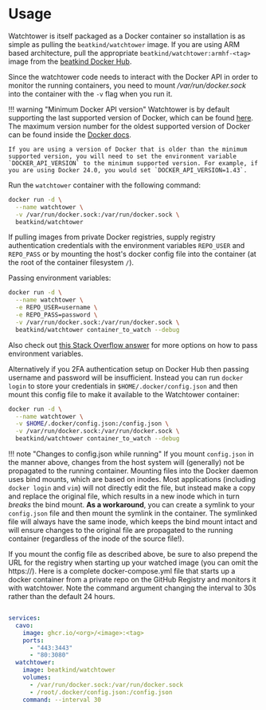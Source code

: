 # Usage

Watchtower is itself packaged as a Docker container so installation is as simple as pulling the `beatkind/watchtower` image. If you are using ARM based architecture, pull the appropriate `beatkind/watchtower:armhf-<tag>` image from the [beatkind Docker Hub](https://hub.docker.com/r/beatkind/watchtower/tags/).

Since the watchtower code needs to interact with the Docker API in order to monitor the running containers, you need to mount _/var/run/docker.sock_ into the container with the `-v` flag when you run it.

!!! warning "Minimum Docker API version"
    Watchtower is by default supporting the last supported version of Docker, which can be found [here](https://endoflife.date/docker-engine). The maximum version number for the oldest supported version of Docker can be found inside the [Docker docs](https://docs.docker.com/reference/api/engine/#api-version-matrix).

    If you are using a version of Docker that is older than the minimum supported version, you will need to set the environment variable `DOCKER_API_VERSION` to the minimum supported version. For example, if you are using Docker 24.0, you would set `DOCKER_API_VERSION=1.43`.

Run the `watchtower` container with the following command:

```bash
docker run -d \
  --name watchtower \
  -v /var/run/docker.sock:/var/run/docker.sock \
  beatkind/watchtower
```

If pulling images from private Docker registries, supply registry authentication credentials with the environment variables `REPO_USER` and `REPO_PASS`
or by mounting the host's docker config file into the container (at the root of the container filesystem `/`).

Passing environment variables:

```bash
docker run -d \
  --name watchtower \
  -e REPO_USER=username \
  -e REPO_PASS=password \
  -v /var/run/docker.sock:/var/run/docker.sock \
  beatkind/watchtower container_to_watch --debug
```

Also check out [this Stack Overflow answer](https://stackoverflow.com/a/30494145/7872793) for more options on how to pass environment variables.

Alternatively if you 2FA authentication setup on Docker Hub then passing username and password will be insufficient.  Instead you can run `docker login` to store your credentials in `$HOME/.docker/config.json` and then mount this config file to make it available to the Watchtower container:

```bash
docker run -d \
  --name watchtower \
  -v $HOME/.docker/config.json:/config.json \
  -v /var/run/docker.sock:/var/run/docker.sock \
  beatkind/watchtower container_to_watch --debug
```

!!! note "Changes to config.json while running"
    If you mount `config.json` in the manner above, changes from the host system will (generally) not be propagated to the
    running container. Mounting files into the Docker daemon uses bind mounts, which are based on inodes. Most
    applications (including `docker login` and `vim`) will not directly edit the file, but instead make a copy and replace
    the original file, which results in a new inode which in turn _breaks_ the bind mount.
    **As a workaround**, you can create a symlink to your `config.json` file and then mount the symlink in the container.
    The symlinked file will always have the same inode, which keeps the bind mount intact and will ensure changes
    to the original file are propagated to the running container (regardless of the inode of the source file!).

If you mount the config file as described above, be sure to also prepend the URL for the registry when starting up your
watched image (you can omit the https://). Here is a complete docker-compose.yml file that starts up a docker container
from a private repo on the GitHub Registry and monitors it with watchtower. Note the command argument changing the interval
to 30s rather than the default 24 hours.

```yaml

services:
  cavo:
    image: ghcr.io/<org>/<image>:<tag>
    ports:
      - "443:3443"
      - "80:3080"
  watchtower:
    image: beatkind/watchtower
    volumes:
      - /var/run/docker.sock:/var/run/docker.sock
      - /root/.docker/config.json:/config.json
    command: --interval 30
```
